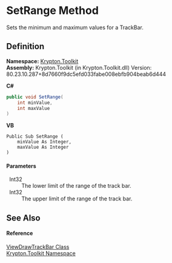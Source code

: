 # SetRange Method


Sets the minimum and maximum values for a TrackBar.



## Definition
**Namespace:** <a href="79d2eac2-21f4-54ff-7552-b20c33c30600.md">Krypton.Toolkit</a>  
**Assembly:** Krypton.Toolkit (in Krypton.Toolkit.dll) Version: 80.23.10.287+8d7660f9dc5efd033fabe008ebfb904beab6d444

**C#**
``` C#
public void SetRange(
	int minValue,
	int maxValue
)
```
**VB**
``` VB
Public Sub SetRange ( 
	minValue As Integer,
	maxValue As Integer
)
```



#### Parameters
<dl><dt>  Int32</dt><dd>The lower limit of the range of the track bar.</dd><dt>  Int32</dt><dd>The upper limit of the range of the track bar.</dd></dl>

## See Also


#### Reference
<a href="c4fe8079-0665-3daa-3153-8c8189a39b91.md">ViewDrawTrackBar Class</a>  
<a href="79d2eac2-21f4-54ff-7552-b20c33c30600.md">Krypton.Toolkit Namespace</a>  
